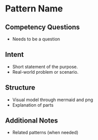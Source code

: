 # Pattern Name

## Competency Questions
- Needs to be a question

## Intent
- Short statement of the purpose.
- Real-world problem or scenario.

## Structure
- Visual model through mermaid and png
- Explanation of parts

## Additional Notes
- Related patterns (when needed)
